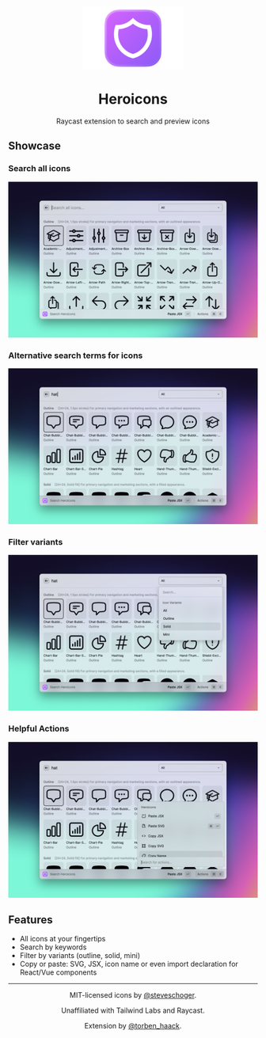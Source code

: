 <div align="center">

<img src="./media/hero-image.png" height="128" />

<h1 align="center">Heroicons</h1>

<p>
    Raycast extension to search and preview icons
</p>

</div>

## Showcase

### Search all icons

![Search all icons](./metadata/heroicons-search-1.png)

### Alternative search terms for icons

![Alternative search terms for icons](./metadata/heroicons-search-2.png)

### Filter variants

![Filter Variants](./metadata/heroicons-search-3.png)

### Helpful Actions

![Helpful Actions](./metadata/heroicons-search-4.png)

## Features

- All icons at your fingertips
- Search by keywords
- Filter by variants (outline, solid, mini)
- Copy or paste: SVG, JSX, icon name or even import declaration for React/Vue components

---

<div align="center">

MIT-licensed icons by [@steveschoger](https://twitter.com/steveschoger).

Unaffiliated with Tailwind Labs and Raycast.

Extension by [@torben_haack](https://twitter.com/torben_haack).

</div>

